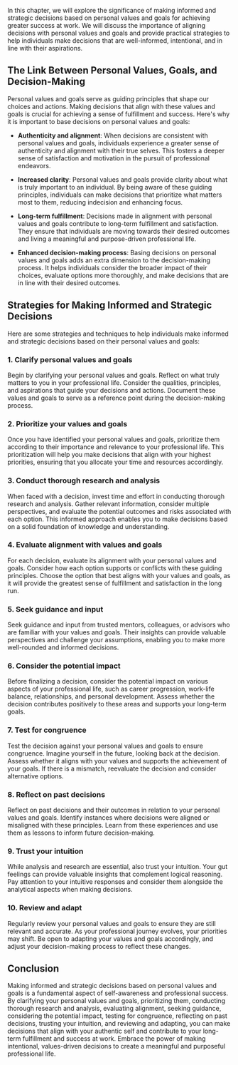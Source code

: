 
In this chapter, we will explore the significance of making informed and strategic decisions based on personal values and goals for achieving greater success at work. We will discuss the importance of aligning decisions with personal values and goals and provide practical strategies to help individuals make decisions that are well-informed, intentional, and in line with their aspirations.

**The Link Between Personal Values, Goals, and Decision-Making**
----------------------------------------------------------------

Personal values and goals serve as guiding principles that shape our choices and actions. Making decisions that align with these values and goals is crucial for achieving a sense of fulfillment and success. Here's why it is important to base decisions on personal values and goals:

* **Authenticity and alignment**: When decisions are consistent with personal values and goals, individuals experience a greater sense of authenticity and alignment with their true selves. This fosters a deeper sense of satisfaction and motivation in the pursuit of professional endeavors.

* **Increased clarity**: Personal values and goals provide clarity about what is truly important to an individual. By being aware of these guiding principles, individuals can make decisions that prioritize what matters most to them, reducing indecision and enhancing focus.

* **Long-term fulfillment**: Decisions made in alignment with personal values and goals contribute to long-term fulfillment and satisfaction. They ensure that individuals are moving towards their desired outcomes and living a meaningful and purpose-driven professional life.

* **Enhanced decision-making process**: Basing decisions on personal values and goals adds an extra dimension to the decision-making process. It helps individuals consider the broader impact of their choices, evaluate options more thoroughly, and make decisions that are in line with their desired outcomes.

**Strategies for Making Informed and Strategic Decisions**
----------------------------------------------------------

Here are some strategies and techniques to help individuals make informed and strategic decisions based on their personal values and goals:

### **1. Clarify personal values and goals**

Begin by clarifying your personal values and goals. Reflect on what truly matters to you in your professional life. Consider the qualities, principles, and aspirations that guide your decisions and actions. Document these values and goals to serve as a reference point during the decision-making process.

### **2. Prioritize your values and goals**

Once you have identified your personal values and goals, prioritize them according to their importance and relevance to your professional life. This prioritization will help you make decisions that align with your highest priorities, ensuring that you allocate your time and resources accordingly.

### **3. Conduct thorough research and analysis**

When faced with a decision, invest time and effort in conducting thorough research and analysis. Gather relevant information, consider multiple perspectives, and evaluate the potential outcomes and risks associated with each option. This informed approach enables you to make decisions based on a solid foundation of knowledge and understanding.

### **4. Evaluate alignment with values and goals**

For each decision, evaluate its alignment with your personal values and goals. Consider how each option supports or conflicts with these guiding principles. Choose the option that best aligns with your values and goals, as it will provide the greatest sense of fulfillment and satisfaction in the long run.

### **5. Seek guidance and input**

Seek guidance and input from trusted mentors, colleagues, or advisors who are familiar with your values and goals. Their insights can provide valuable perspectives and challenge your assumptions, enabling you to make more well-rounded and informed decisions.

### **6. Consider the potential impact**

Before finalizing a decision, consider the potential impact on various aspects of your professional life, such as career progression, work-life balance, relationships, and personal development. Assess whether the decision contributes positively to these areas and supports your long-term goals.

### **7. Test for congruence**

Test the decision against your personal values and goals to ensure congruence. Imagine yourself in the future, looking back at the decision. Assess whether it aligns with your values and supports the achievement of your goals. If there is a mismatch, reevaluate the decision and consider alternative options.

### **8. Reflect on past decisions**

Reflect on past decisions and their outcomes in relation to your personal values and goals. Identify instances where decisions were aligned or misaligned with these principles. Learn from these experiences and use them as lessons to inform future decision-making.

### **9. Trust your intuition**

While analysis and research are essential, also trust your intuition. Your gut feelings can provide valuable insights that complement logical reasoning. Pay attention to your intuitive responses and consider them alongside the analytical aspects when making decisions.

### **10. Review and adapt**

Regularly review your personal values and goals to ensure they are still relevant and accurate. As your professional journey evolves, your priorities may shift. Be open to adapting your values and goals accordingly, and adjust your decision-making process to reflect these changes.

**Conclusion**
--------------

Making informed and strategic decisions based on personal values and goals is a fundamental aspect of self-awareness and professional success. By clarifying your personal values and goals, prioritizing them, conducting thorough research and analysis, evaluating alignment, seeking guidance, considering the potential impact, testing for congruence, reflecting on past decisions, trusting your intuition, and reviewing and adapting, you can make decisions that align with your authentic self and contribute to your long-term fulfillment and success at work. Embrace the power of making intentional, values-driven decisions to create a meaningful and purposeful professional life.
